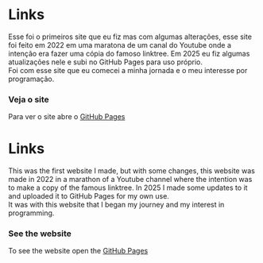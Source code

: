 # Links
Esse foi o primeiros site que eu fiz mas com algumas alterações, esse site foi feito em 2022 em uma maratona de um canal do Youtube onde a intenção era fazer uma cópia do famoso linktree. Em 2025 eu fiz algumas atualizações nele e subi no GitHub Pages para uso próprio.<br>
Foi com esse site que eu comecei a minha jornada e o meu interesse por programação.

### Veja o site
Para ver o site abre o [GitHub Pages](schumann7.github.io/links/)

# Links
This was the first website I made, but with some changes, this website was made in 2022 in a marathon of a Youtube channel where the intention was to make a copy of the famous linktree. In 2025 I made some updates to it and uploaded it to GitHub Pages for my own use.<br>
It was with this website that I began my journey and my interest in programming.

### See the website
To see the website open the [GitHub Pages](schumann7.github.io/links/)
